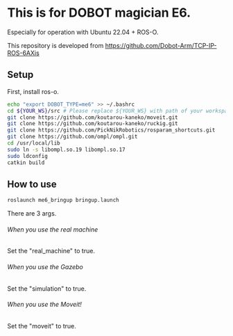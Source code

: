 # This is for DOBOT magician E6.
Especially for operation with Ubuntu 22.04 + ROS-O.

This repository is developed from https://github.com/Dobot-Arm/TCP-IP-ROS-6AXis

## Setup

First, install ros-o.

```bash
echo "export DOBOT_TYPE=me6" >> ~/.bashrc
cd ${YOUR_WS}/src # Please replace ${YOUR_WS} with path of your workspace
git clone https://github.com/koutarou-kaneko/moveit.git
git clone https://github.com/koutarou-kaneko/ruckig.git
git clone https://github.com/PickNikRobotics/rosparam_shortcuts.git
git clone https://github.com/ompl/ompl.git
cd /usr/local/lib
sudo ln -s libompl.so.19 libompl.so.17
sudo ldconfig
catkin build
```

## How to use
```bash
roslaunch me6_bringup bringup.launch
```
There are 3 args.

###### When you use the real machine
Set the "real_machine" to true.

###### When you use the Gazebo
Set the "simulation" to true.

###### When you use the Moveit!
Set the "moveit" to true.

